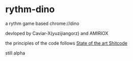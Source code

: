 # rythm-dino

a rythm game based chrome://dino  

devloped by Caviar-X(yuzijiangorz) and AMIRIOX

the principles of the code follows [State of the art Shitcode](https://github.com/trekhleb/state-of-the-art-shitcode)

still alpha
